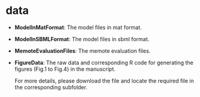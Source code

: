 # data

- **ModelInMatFormat**: The model files in mat format.

- **ModelInSBMLFormat**: The model files in sbml format.

- **MemoteEvaluationFiles**: The memote evaluation files.

- **FigureData**: The raw data and corresponding R code for generating the figures (Fig.1 to Fig.4) in the manuscript. 

  For more details, please download the file and locate the required file in the corresponding subfolder.
